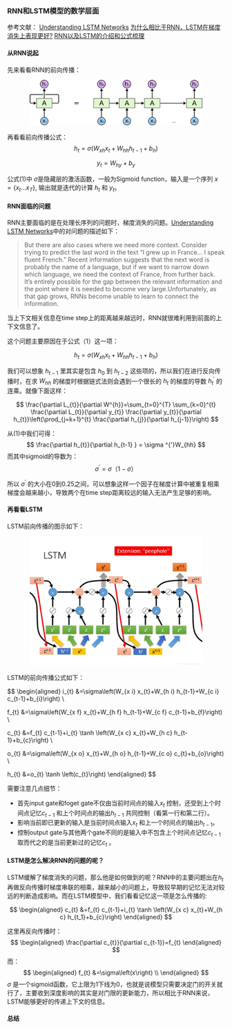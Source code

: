 ### RNN和LSTM模型的数学层面

参考文献：
[Understanding LSTM Networks]
[为什么相比于RNN，LSTM在梯度消失上表现更好?]
[RNN以及LSTM的介绍和公式梳理]

[Understanding LSTM Networks]: http://colah.github.io/posts/2015-08-Understanding-LSTMs/

[为什么相比于RNN，LSTM在梯度消失上表现更好?]: https://www.zhihu.com/question/44895610/answer/616818627

[RNN以及LSTM的介绍和公式梳理]: https://blog.csdn.net/dark_scope/article/details/47056361

#### 从RNN说起

先来看看RNN的前向传播：

<div align="center">
<img src="graph/RNN-unrolled.jpg" width=400>
</div>

再看看前向传播公式：
$$
h_{t}=\sigma \left ( W_{xh}x_{t} + W_{hh}h_{t-1}+b_{h}\right) \tag{1}
$$

$$
y_{t}=W_{hy}+b_{y} \tag{2}
$$

公式(1)中 $\sigma$是隐藏层的激活函数，一般为Sigmoid function，输入是一个序列  $x = \left \{x_{t}...x_{T}  \right \}$, 输出就是迭代的计算 $h_{t}$ 和 $y_{t}$。

#### RNN面临的问题
RNN主要面临的是在处理长序列的问题时，梯度消失的问题。[Understanding LSTM Networks]中的对问题的描述如下：
>But there are also cases where we need more context. Consider trying to predict the last word in the text “I grew up in France… I speak fluent French.” Recent information suggests that the next word is probably the name of a language, but if we want to narrow down which language, we need the context of France, from further back. It’s entirely possible for the gap between the relevant information and the point where it is needed to become very large.Unfortunately, as that gap grows, RNNs become unable to learn to connect the information.

当上下文相关信息在time step上的距离越来越远时，RNN就很难利用到前面的上下文信息了。


这个问题主要原因在于公式（1）这一项：

$$
h_{t}=\sigma \left ( W_{xh}x_{t} + W_{hh}h_{t-1}+b_{h}\right) \tag{1}
$$

我们可以想象 $h_{t-1}$ 里其实是包含 $h_{0}$ 到 $h_{t-2}$ 这些项的，所以我们在进行反向传播时，在求 $W_{hh}$ 的梯度时根据链式法则会遇到一个很长的 $h_{t}$ 的梯度的导数 $h_{t}^{'}$ 的连乘。就像下面这样：

$$
\frac{\partial L_{t}}{\partial W^{h}}=\sum_{t=0}^{T} \sum_{k=0}^{t} \frac{\partial L_{t}}{\partial y_{t}} \frac{\partial y_{t}}{\partial h_{t}}\left(\prod_{j=k+1}^{t} \frac{\partial h_{j}}{\partial h_{j-1}}\right)
$$

从(1)中我们可得：
$$
\frac{\partial h_{t}}{\partial h_{t-1} } = \sigma ^{'}W_{hh}
$$
而其中sigmoid的导数为：
$$
\sigma ^{'}=\sigma（1-\sigma）
$$

所以 $\sigma ^{'}$ 的大小在0到0.25之间，可以想象这样一个因子在梯度计算中被重复相乘梯度会越来越小，导致两个在time step距离较远的输入无法产生足够的影响。

#### 再看看LSTM
LSTM前向传播的图示如下：

<div align="center">
<img src="graph/lstm-lhy.jpg" width=400>
</div>

LSTM的前向传播公式如下：

$$
\begin{aligned} i_{t} &=\sigma\left(W_{x i} x_{t}+W_{h i} h_{t-1}+W_{c i} c_{t-1}+b_{i}\right) \\

f_{t} &=\sigma\left(W_{x f} x_{t}+W_{h f} h_{t-1}+W_{c f} c_{t-1}+b_{f}\right) \\

c_{t} &=f_{t} c_{t-1}+i_{t} \tanh \left(W_{x c} x_{t}+W_{h c} h_{t-1}+b_{c}\right) \\

o_{t} &=\sigma\left(W_{x o} x_{t}+W_{h o} h_{t-1}+W_{c o} c_{t}+b_{o}\right) \\

h_{t} &=o_{t} \tanh \left(c_{t}\right) \end{aligned}
$$

需要注意几点细节：
  * 首先input gate和foget gate不仅由当前时间点的输入$x_{t}$ 控制，还受到上个时间点记忆$c_{t-1}$ 和上个时间点的输出$h_{t-1}$ 共同控制（看第一行和第二行）。
  * 影响当前即已更新的输入是当前时间点输入$x_{t}$ 和上一个时间点的输出$h_{t-1}$。
  * 控制output gate与其他两个gate不同的是输入中不包含上个时间点记忆$c_{t-1}$ 取而代之的是当前更新过的记忆$c_{t}$ 。

#### LSTM是怎么解决RNN的问题的呢？
LSTM缓解了梯度消失的问题，那么他是如何做到的呢？RNN中的主要问题出在$h_{t}$ 再做反向传播时梯度串联的相乘，越来越小的问题上，导致较早期的记忆无法对较远的判断造成影响。而在LSTM模型中，我们看看记忆这一项是怎么传播的:

$$
\begin{aligned}
c_{t} &=f_{t} c_{t-1}+i_{t} \tanh \left(W_{x c} x_{t}+W_{h c} h_{t_1}+b_{c}\right)
\end{aligned}
$$

这里再反向传播时：
$$
\begin{aligned}
\frac{\partial c_{t}}{\partial c_{t-1}}=f_{t}
\end{aligned}
$$
而：
$$
\begin{aligned}
f_{t} &=\sigma\left(x\right) \\
\end{aligned}
$$
$\sigma$ 是一个sigmoid函数，它上限为1下线为0，也就是说模型只需要决定门的开关就行了，主要收到深度影响的其实是对门限的更新能力，所以相比于RNN来说，LSTM能够更好的传递上下文的信息。

#### 总结
